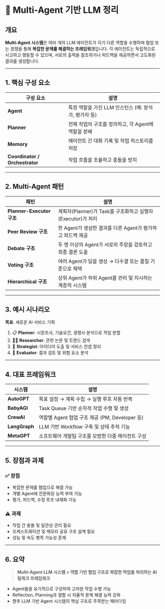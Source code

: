 # 🤖 Multi-Agent 기반 LLM 정리

## 개요

**Multi-Agent 시스템**은 여러 개의 LLM 에이전트가 각기 다른 역할을 수행하며 협업 또는 경쟁을 통해 **복잡한 문제를 해결하는 프레임워크**입니다.
각 에이전트는 독립적으로 사고하고 행동할 수 있으며, 서로의 출력을 참조하거나 피드백을 제공하면서 고도화된 결과를 생성합니다.

---

## 1. 핵심 구성 요소

| 구성 요소 | 설명 |
|------------|------|
| **Agent** | 특정 역할을 가진 LLM 인스턴스 (예: 분석가, 평가자 등) |
| **Planner** | 전체 작업의 구조를 정의하고, 각 Agent에 역할을 분배 |
| **Memory** | 에이전트 간 대화 기록 및 작업 히스토리를 저장 |
| **Coordinator / Orchestrator** | 작업 흐름을 조율하고 충돌을 방지 |

---

## 2. Multi-Agent 패턴

| 패턴 | 설명 |
|-------|------|
| **Planner-Executor 구조** | 계획자(Planner)가 Task를 구조화하고 실행자(Executor)가 처리 |
| **Peer Review 구조** | 한 Agent가 생성한 결과를 다른 Agent가 평가하고 피드백 제공 |
| **Debate 구조** | 두 명 이상의 Agent가 서로의 주장을 검토하고 최종 결론 도출 |
| **Voting 구조** | 여러 Agent가 답을 생성 → 다수결 또는 품질 기준으로 채택 |
| **Hierarchical 구조** | 상위 Agent가 하위 Agent를 관리 및 지시하는 계층적 시스템 |

---

## 3. 예시 시나리오

**목표**: 새로운 AI 서비스 기획

1. 📋 **Planner**: 시장조사, 기술요건, 경쟁사 분석으로 작업 분할
2. 👩‍💻 **Researcher**: 관련 논문 및 트렌드 검색
3. 🧠 **Strategist**: 아이디어 도출 및 서비스 컨셉 정리
4. 🧪 **Evaluator**: 결과 검토 및 위험 요소 분석

---

## 4. 대표 프레임워크

| 시스템 | 설명 |
|--------|------|
| **AutoGPT** | 목표 설정 → 계획 수립 → 실행 루프 자동 반복 |
| **BabyAGI** | Task Queue 기반 순차적 작업 수행 및 생성 |
| **CrewAI** | 역할별 Agent 협업 구조 제공 (PM, Developer 등) |
| **LangGraph** | LLM 기반 Workflow 구축 및 상태 추적 기능 |
| **MetaGPT** | 소프트웨어 개발팀 구조를 모방한 다중 에이전트 구성 |

---

## 5. 장점과 과제

### ✅ 장점
- 복잡한 문제를 협업으로 해결 가능
- 개별 Agent에 전문화된 능력 부여 가능
- 평가, 피드백, 수정 루프 내재화 가능

### ⚠️ 과제
- 작업 간 충돌 및 일관성 관리 필요
- 오케스트레이션 및 메모리 공유 구조 설계 필요
- 성능 및 속도 병목 가능성 존재

---

## 6. 요약

> **Multi-Agent LLM 시스템 = 역할 기반 협업 구조로 복잡한 작업을 처리하는 AI 팀워크 프레임워크**

- Agent들을 유기적으로 구성하여 고차원 작업 수행 가능
- Reflection, Planning과 결합 시 자율적 문제 해결 능력 강화
- 향후 LLM 기반 Agent 시스템의 핵심 구조로 주목받는 패러다임

